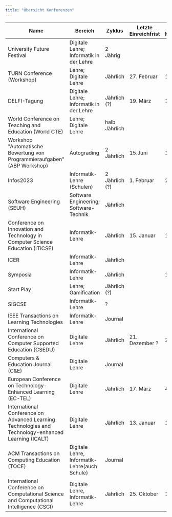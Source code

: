 ```yaml
---
title: "Übersicht Konferenzen"
---
```


| Name                                                                                                | Bereich                                       | Zyklus         | Letzte Einreichfrist | Letzter Konferenzzeitraum | Link                                                              |
| --------------------------------------------------------------------------------------------------- | --------------------------------------------- | -------------- | -------------------- | ------------------------- | ----------------------------------------------------------------- |
| University Future Festival                                                                          | Digitale Lehre; Informatik in der Lehre       | 2 Jährig       |                      |                           | https://festival.hfd.digital/de/                                  |
| TURN Conference (Workshop)                                                                          | Lehre; Digitale Lehre                         | Jährlich       | 27. Februar          | 13.-15. September         | https://turn-conference.org/                                      |
| DELFI-Tagung                                                                                        | Digitale Lehre; Informatik in der Lehre       | Jährlich (?)   | 19. März             | 11.-13. September         | https://delfi-tagung.de/                                          |
| World Conference on Teaching and Education (World CTE)                                              | Lehre; Digitale Lehre                         | halb Jährlich  |                      |                           | https://www.worldcte.org/                                         |
| Workshop "Automatische Bewertung von Programmieraufgaben" (ABP Workshop)                            | Autograding                                   | 2 Jährlich     | 15.Juni              | 12.-13. Oktober           | https://www.abp-workshop.de/                                      |
| Infos2023                                                                                           | Informatik-Lehre (Schulen)                    | 2 Jährlich (?) | 1. Februar           | 20.-22. September         | https://infos2023.informatik.uni-rostock.de                       |
| Software Engineering (SEUH)                                                                         | Software Engineering; Software-Technik        | Jährlich       |                      |                           | https://se-2023.gi.de/                                            |
| Conference on Innovation and Technology in Computer Science Education (ITiCSE)                      | Informatik-Lehre                              | Jährlich       | 15. Januar           | 10.-12. Juli              | https://sigcse.org/events/iticse/index.html                       |
| ICER                                                                                                | Informatik-Lehre                              | Jährlich       |                      |                           | https://sigcse.org/events/icer/index.html                         |
| Symposia                                                                                            | Informatik-Lehre                              | Jährlich       |                      | 15.-18. März              | https://sigcse.org/events/symposia/index.html                     |
| Start Play                                                                                          | Lehre; Gamification                           | Jährlich (?)   |                      |                           | https://startplay-conference.com/                                 |
| SIGCSE                                                                                              | Informatik-Lehre                              | ?              |                      |                           | https://cssplice.github.io/SIGCSE23/CFP.html                      |
| IEEE Transactions on Learning Technologies                                                          | Informatik-Lehre                              | Journal        |                      |                           | https://ieeexplore.ieee.org/xpl/RecentIssue.jsp?punumber=4620076  |
| International Conference on Computer Supported Education (CSEDU)                                    | Digitale Lehre                                | Jährlich       | 21. Dezember ?       | 21.-23. April             | https://dblp.org/db/conf/csedu/index.html                         |
| Computers & Education Journal (C&E)                                                                 | Digitale Lehre                                | Journal        |                      |                           | https://www.sciencedirect.com/journal/computers-and-education     |
| European Conference on Technology-Enhanced Learning (EC-TEL)                                        | Digitale Lehre                                | Jährlich       | 17. März             | 4.-8. September           | https://ea-tel.eu/ec-tel-conference                               |
| International Conference on Advanced Learning Technologies and Technology-enhanced Learning (ICALT) | Digitale Lehre                                | Jährlich       | 13. Januar           | 10.-13. Juli              | https://tc.computer.org/tclt/                                     |
| ACM Transactions on Computing Education (TOCE)                                                      | Digitale Lehre, Informatik-Lehre(auch Schule) | Journal        |                      |                           | https://dl.acm.org/journal/toce                                   |
| International Conference on Computational Science and Computational Intelligence (CSCI)             | Digitale Lehre, Informatik-Lehre              | Jährlich       | 25. Oktober          | 13.-15. Dezember          | https://american-cse.org/index.html/                              |
